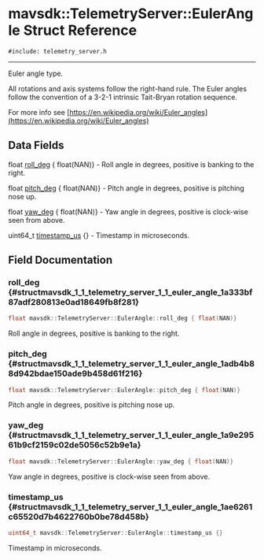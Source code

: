 # mavsdk::TelemetryServer::EulerAngle Struct Reference
`#include: telemetry_server.h`

----


Euler angle type. 


All rotations and axis systems follow the right-hand rule. The Euler angles follow the convention of a 3-2-1 intrinsic Tait-Bryan rotation sequence.


For more info see [https://en.wikipedia.org/wiki/Euler_angles](https://en.wikipedia.org/wiki/Euler_angles) 


## Data Fields


float [roll_deg](#structmavsdk_1_1_telemetry_server_1_1_euler_angle_1a333bf87adf280813e0ad18649fb8f281) { float(NAN)} - Roll angle in degrees, positive is banking to the right.

float [pitch_deg](#structmavsdk_1_1_telemetry_server_1_1_euler_angle_1adb4b88d942bdae150ade9b458d61f216) { float(NAN)} - Pitch angle in degrees, positive is pitching nose up.

float [yaw_deg](#structmavsdk_1_1_telemetry_server_1_1_euler_angle_1a9e29561b9cf2159c02de5056c52b9e1a) { float(NAN)} - Yaw angle in degrees, positive is clock-wise seen from above.

uint64_t [timestamp_us](#structmavsdk_1_1_telemetry_server_1_1_euler_angle_1ae6261c65520d7b4622760b0be78d458b) {} - Timestamp in microseconds.


## Field Documentation


### roll_deg {#structmavsdk_1_1_telemetry_server_1_1_euler_angle_1a333bf87adf280813e0ad18649fb8f281}

```cpp
float mavsdk::TelemetryServer::EulerAngle::roll_deg { float(NAN)}
```


Roll angle in degrees, positive is banking to the right.


### pitch_deg {#structmavsdk_1_1_telemetry_server_1_1_euler_angle_1adb4b88d942bdae150ade9b458d61f216}

```cpp
float mavsdk::TelemetryServer::EulerAngle::pitch_deg { float(NAN)}
```


Pitch angle in degrees, positive is pitching nose up.


### yaw_deg {#structmavsdk_1_1_telemetry_server_1_1_euler_angle_1a9e29561b9cf2159c02de5056c52b9e1a}

```cpp
float mavsdk::TelemetryServer::EulerAngle::yaw_deg { float(NAN)}
```


Yaw angle in degrees, positive is clock-wise seen from above.


### timestamp_us {#structmavsdk_1_1_telemetry_server_1_1_euler_angle_1ae6261c65520d7b4622760b0be78d458b}

```cpp
uint64_t mavsdk::TelemetryServer::EulerAngle::timestamp_us {}
```


Timestamp in microseconds.

